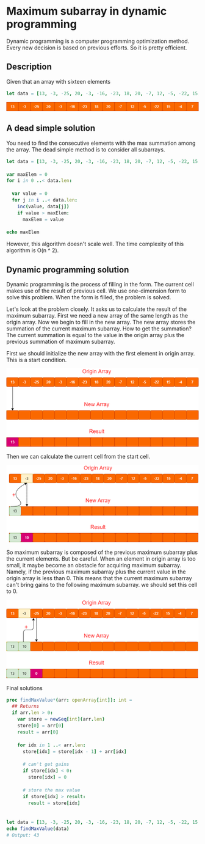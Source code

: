 # Maximum subarray in dynamic programming

Dynamic programming is a computer programming optimization method. Every new decision is based on previous efforts. So it is pretty efficient.

## Description

Given that an array with sixteen elements

```nim
let data = [13, -3, -25, 20, -3, -16, -23, 18, 20, -7, 12, -5, -22, 15, -4, 7]
```

![e1](../assets/1/e1.png)

## A dead simple solution

You need to find the consecutive elements with the max summation among the array. The dead simple method is to consider all subarrays. 

```nim
let data = [13, -3, -25, 20, -3, -16, -23, 18, 20, -7, 12, -5, -22, 15, -4, 7]

var maxElem = 0
for i in 0 ..< data.len:

  var value = 0
  for j in i ..< data.len:
    inc(value, data[j])
    if value > maxElem:
      maxElem = value

echo maxElem
```
However, this algorithm doesn't scale well. The time complexity of this algorithm is O(n ^ 2).

## Dynamic programming solution

Dynamic programming is the process of filling in the form. The current cell makes use of the result of previous cell. We use one-dimension form to solve this problem. When the form is filled, the problem is solved.

Let's look at the problem closely. It asks us to calculate the result of the maximum subarray. First we need a new array of the same length as the origin array. Now we begin to fill in the new array. The new array stores  the summation of the current maximum subarray. How to get the summation? The current summation is equal to the value in the origin array plus the previous summation of maximum subarray.

First we should initialize the new array with the first element in origin array. This is a start condition.

![e0](../assets/1/e0.png)

Then we can calculate the current cell from the start cell.

![e2](../assets/1/e2.png)

So maximum subarray is composed of the previous maximum subarray plus the current elements. But be careful. When an element in origin array is too small, it maybe become an obstacle for acquiring maximum subarray. Namely, if the previous maximum subarray plus the current value in the origin array is less than 0. This means that the current maximum subarray can't bring gains to the following maximum subarray. we should set this cell to 0.

![e3](../assets/1/e3.png)

Final solutions

```nim
proc findMaxValue*(arr: openArray[int]): int =
  ## Returns
  if arr.len > 0:
    var store = newSeq[int](arr.len)
    store[0] = arr[0]
    result = arr[0]

    for idx in 1 ..< arr.len:
      store[idx] = store[idx - 1] + arr[idx]

      # can't get gains
      if store[idx] < 0:
        store[idx] = 0

      # store the max value
      if store[idx] > result:
        result = store[idx]


let data = [13, -3, -25, 20, -3, -16, -23, 18, 20, -7, 12, -5, -22, 15, -4, 7]
echo findMaxValue(data) 
# Output: 43
```
